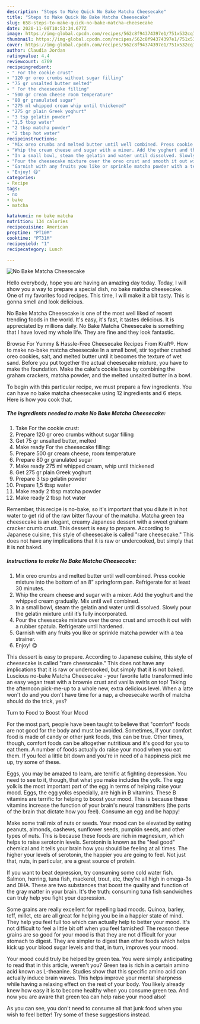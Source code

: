 ```yaml
---
description: "Steps to Make Quick No Bake Matcha Cheesecake"
title: "Steps to Make Quick No Bake Matcha Cheesecake"
slug: 658-steps-to-make-quick-no-bake-matcha-cheesecake
date: 2020-11-08T10:53:34.677Z
image: https://img-global.cpcdn.com/recipes/562c8f94374397e1/751x532cq70/no-bake-matcha-cheesecake-recipe-main-photo.jpg
thumbnail: https://img-global.cpcdn.com/recipes/562c8f94374397e1/751x532cq70/no-bake-matcha-cheesecake-recipe-main-photo.jpg
cover: https://img-global.cpcdn.com/recipes/562c8f94374397e1/751x532cq70/no-bake-matcha-cheesecake-recipe-main-photo.jpg
author: Claudia Jordan
ratingvalue: 4.4
reviewcount: 4769
recipeingredient:
- " For the cookie crust"
- "120 gr oreo crumbs without sugar filling"
- "75 gr unsalted butter melted"
- " For the cheesecake filling"
- "500 gr cream cheese room temperature"
- "80 gr granulated sugar"
- "275 ml whipped cream whip until thickened"
- "275 gr plain Greek yoghurt"
- "3 tsp gelatin powder"
- "1,5 tbsp water"
- "2 tbsp matcha powder"
- "2 tbsp hot water"
recipeinstructions:
- "Mix oreo crumbs and melted butter until well combined. Press cookie mixture into the bottom of an 8” springform pan. Refrigerate for at least 30 minutes."
- "Whip the cream cheese and sugar with a mixer. Add the yoghurt and the whipped cream gradually. Mix until well combined."
- "In a small bowl, steam the gelatin and water until dissolved. Slowly pour the gelatin mixture until it’s fully incorporated."
- "Pour the cheesecake mixture over the oreo crust and smooth it out with a rubber spatula. Refrigerate until hardened."
- "Garnish with any fruits you like or sprinkle matcha powder with a tea strainer."
- "Enjoy! 😋"
categories:
- Recipe
tags:
- no
- bake
- matcha

katakunci: no bake matcha 
nutrition: 134 calories
recipecuisine: American
preptime: "PT10M"
cooktime: "PT31M"
recipeyield: "1"
recipecategory: Lunch

---
```



![No Bake Matcha Cheesecake](https://img-global.cpcdn.com/recipes/562c8f94374397e1/751x532cq70/no-bake-matcha-cheesecake-recipe-main-photo.jpg)

Hello everybody, hope you are having an amazing day today. Today, I will show you a way to prepare a special dish, no bake matcha cheesecake. One of my favorites food recipes. This time, I will make it a bit tasty. This is gonna smell and look delicious.

No Bake Matcha Cheesecake is one of the most well liked of recent trending foods in the world. It's easy, it's fast, it tastes delicious. It is appreciated by millions daily. No Bake Matcha Cheesecake is something that I have loved my whole life. They are fine and they look fantastic.

Browse For Yummy &amp; Hassle-Free Cheesecake Recipes From Kraft®. How to make no-bake matcha cheesecake In a small bowl, stir together crushed oreo cookies, salt, and melted butter until it becomes the texture of wet sand. Before you put together the actual cheesecake mixture, you have to make the foundation. Make the cake&#39;s cookie base by combining the graham crackers, matcha powder, and the melted unsalted butter in a bowl.


To begin with this particular recipe, we must prepare a few ingredients. You can have no bake matcha cheesecake using 12 ingredients and 6 steps. Here is how you cook that.

<!--inarticleads1-->

##### The ingredients needed to make No Bake Matcha Cheesecake:

1. Take  For the cookie crust:
1. Prepare 120 gr oreo crumbs without sugar filling
1. Get 75 gr unsalted butter, melted
1. Make ready  For the cheesecake filling:
1. Prepare 500 gr cream cheese, room temperature
1. Prepare 80 gr granulated sugar
1. Make ready 275 ml whipped cream, whip until thickened
1. Get 275 gr plain Greek yoghurt
1. Prepare 3 tsp gelatin powder
1. Prepare 1,5 tbsp water
1. Make ready 2 tbsp matcha powder
1. Make ready 2 tbsp hot water


Remember, this recipe is no-bake, so it&#39;s important that you dilute it in hot water to get rid of the raw bitter flavour of the matcha. Matcha green tea cheesecake is an elegant, creamy Japanese dessert with a sweet graham cracker crumb crust. This dessert is easy to prepare. According to Japanese cuisine, this style of cheesecake is called &#34;rare cheesecake.&#34; This does not have any implications that it is raw or undercooked, but simply that it is not baked. 

<!--inarticleads2-->

##### Instructions to make No Bake Matcha Cheesecake:

1. Mix oreo crumbs and melted butter until well combined. Press cookie mixture into the bottom of an 8” springform pan. Refrigerate for at least 30 minutes.
1. Whip the cream cheese and sugar with a mixer. Add the yoghurt and the whipped cream gradually. Mix until well combined.
1. In a small bowl, steam the gelatin and water until dissolved. Slowly pour the gelatin mixture until it’s fully incorporated.
1. Pour the cheesecake mixture over the oreo crust and smooth it out with a rubber spatula. Refrigerate until hardened.
1. Garnish with any fruits you like or sprinkle matcha powder with a tea strainer.
1. Enjoy! 😋


This dessert is easy to prepare. According to Japanese cuisine, this style of cheesecake is called &#34;rare cheesecake.&#34; This does not have any implications that it is raw or undercooked, but simply that it is not baked. Luscious no-bake Matcha Cheesecake - your favorite latte transformed into an easy vegan treat with a brownie crust and vanilla swirls on top! Taking the afternoon pick-me-up to a whole new, extra delicious level. When a latte won&#39;t do and you don&#39;t have time for a nap, a cheesecake worth of matcha should do the trick, yes? 

Turn to Food to Boost Your Mood


For the most part, people have been taught to believe that "comfort" foods are not good for the body and must be avoided. Sometimes, if your comfort food is made of candy or other junk foods, this can be true. Other times, though, comfort foods can be altogether nutritious and it's good for you to eat them. A number of foods actually do raise your mood when you eat them. If you feel a little bit down and you're in need of a happiness pick me up, try some of these.

Eggs, you may be amazed to learn, are terrific at fighting depression. You need to see to it, though, that what you make includes the yolk. The egg yolk is the most important part of the egg in terms of helping raise your mood. Eggs, the egg yolks especially, are high in B vitamins. These B vitamins are terrific for helping to boost your mood. This is because these vitamins increase the function of your brain's neural transmitters (the parts of the brain that dictate how you feel). Consume an egg and be happy!

Make some trail mix of nuts or seeds. Your mood can be elevated by eating peanuts, almonds, cashews, sunflower seeds, pumpkin seeds, and other types of nuts. This is because these foods are rich in magnesium, which helps to raise serotonin levels. Serotonin is known as the "feel good" chemical and it tells your brain how you should be feeling at all times. The higher your levels of serotonin, the happier you are going to feel. Not just that, nuts, in particular, are a great source of protein.

If you want to beat depression, try consuming some cold water fish. Salmon, herring, tuna fish, mackerel, trout, etc, they're all high in omega-3s and DHA. These are two substances that boost the quality and function of the gray matter in your brain. It's the truth: consuming tuna fish sandwiches can truly help you fight your depression. 

Some grains are really excellent for repelling bad moods. Quinoa, barley, teff, millet, etc are all great for helping you be in a happier state of mind. They help you feel full too which can actually help to better your mood. It's not difficult to feel a little bit off when you feel famished! The reason these grains are so good for your mood is that they are not difficult for your stomach to digest. They are simpler to digest than other foods which helps kick up your blood sugar levels and that, in turn, improves your mood.

Your mood could truly be helped by green tea. You were simply anticipating to read that in this article, weren't you? Green tea is rich in a certain amino acid known as L-theanine. Studies show that this specific amino acid can actually induce brain waves. This helps improve your mental sharpness while having a relaxing effect on the rest of your body. You likely already knew how easy it is to become healthy when you consume green tea. And now you are aware that green tea can help raise your mood also!

As you can see, you don't need to consume all that junk food when you wish to feel better! Try  some  of  these  suggestions  instead.

